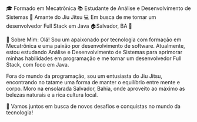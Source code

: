🎓 Formado em Mecatrônica 📚 Estudante de Análise e Desenvolvimento de Sistemas 🥋 Amante do Jiu Jitsu 💻 Em busca de me tornar um desenvolvedor Full Stack em Java 🏠Salvador, BA 🌴

📖 Sobre Mim: Olá! Sou um apaixonado por tecnologia com formação em Mecatrônica e uma paixão por desenvolvimento de software. Atualmente, estou estudando Análise e Desenvolvimento de Sistemas para aprimorar minhas habilidades em programação e me tornar um desenvolvedor Full Stack, com foco em Java.

Fora do mundo da programação, sou um entusiasta do Jiu Jitsu, encontrando no tatame uma forma de manter o equilíbrio entre mente e corpo. Moro na ensolarada Salvador, Bahia, onde aproveito ao máximo as belezas naturais e a rica cultura local.

🚀 Vamos juntos em busca de novos desafios e conquistas no mundo da tecnologia!
